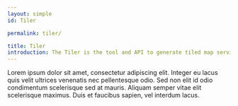 ```yaml
---
layout: simple
id: Tiler

permalink: tiler/

title: Tiler
introduction: The Tiler is the tool and API to generate tiled map service endpoints from OAM imagery.
---
```


Lorem ipsum dolor sit amet, consectetur adipiscing elit. Integer eu lacus quis velit ultrices venenatis nec pellentesque odio. Sed non elit id odio condimentum scelerisque sed at mauris. Aliquam semper vitae elit scelerisque maximus. Duis et faucibus sapien, vel interdum lacus.